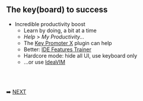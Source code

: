 ## The key(board) to success

* Incredible productivity boost
  * Learn by doing, a bit at a time
  * _Help_ > _My Productivity..._
  * The [Key Promoter X](https://plugins.jetbrains.com/plugin/9792-key-promoter-x) plugin can help
  * Better: [IDE Features Trainer](https://plugins.jetbrains.com/plugin/8554-ide-features-trainer)
  * Hardcore mode: hide all UI, use keyboard only
  * ...or use [IdeaVIM](https://plugins.jetbrains.com/plugin/164-ideavim)

<br/>
<br/>

➡️ [NEXT](005.md)
